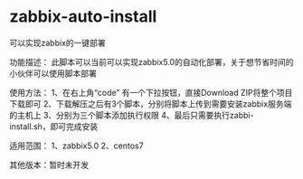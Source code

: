 # zabbix-auto-install
可以实现zabbix的一键部署

功能描述：
此脚本可以当前可以实现zabbix5.0的自动化部署，关于想节省时间的小伙伴可以使用脚本部署

使用方法：
1、在右上角“code” 有一个下拉按钮，直接Download ZIP将整个项目下载即可
2、下载解压之后有3个脚本，分别将脚本上传到需要安装zabbix服务端的主机上
3、分别为三个脚本添加执行权限
4、最后只需要执行zabbi-install.sh，即可完成安装


适用范围：
1、zabbix5.0
2、centos7

其他版本：暂时未开发

